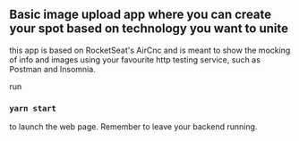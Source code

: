 
## Basic image upload app where you can create your spot based on technology you want to unite

this app is based on RocketSeat's AirCnc and is meant to show the mocking of info and images using your favourite http testing service,
such as Postman and Insomnia.

run

### `yarn start`

to launch the web page. Remember to leave your backend running.





